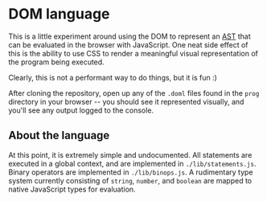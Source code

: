 # DOM language

This is a little experiment around using the DOM to represent an [AST](https://en.wikipedia.org/wiki/Abstract_syntax_tree) that can be evaluated in the browser with JavaScript. One neat side effect of this is the ability to use CSS to render a meaningful visual representation of the program being executed.

Clearly, this is not a performant way to do things, but it is fun :)

After cloning the repository, open up any of the `.doml` files found in the `prog` directory in your browser -- you should see it represented visually, and you'll see any output logged to the console.

## About the language

At this point, it is extremely simple and undocumented. All statements are executed in a global context, and are implemented in `./lib/statements.js`. Binary operators are implemented in `./lib/binops.js`. A rudimentary type system currently consisting of `string`, `number`, and `boolean` are mapped to native JavaScript types for evaluation.

